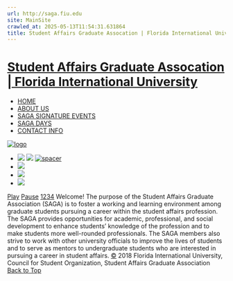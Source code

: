 ```yaml
---
url: http://saga.fiu.edu
site: MainSite
crawled_at: 2025-05-13T11:54:31.631864
title: Student Affairs Graduate Assocation | Florida International University
---
```


# [Student Affairs Graduate Assocation | Florida International University](https://saga.fiu.edu "Student Affairs Graduate Assocation | Florida International University")
  * [HOME](https://saga.fiu.edu/)
  * [ABOUT US](https://saga.fiu.edu/?page_id=8)
  * [SAGA SIGNATURE EVENTS](https://saga.fiu.edu/?page_id=125)
  * [SAGA DAYS](https://saga.fiu.edu/?page_id=10)
  * [CONTACT INFO](https://saga.fiu.edu/?page_id=12)


[![logo](http://saga.fiu.edu/wp-content/uploads/2013/02/logo.png)](https://saga.fiu.edu "Student Affairs Graduate Assocation | Florida International University")
  * ![](http://saga.fiu.edu/wp-content/uploads/2019/11/saga-eboard.jpg)
![](http://saga.fiu.edu/wp-content/uploads/2013/02/blankslider.png)
[![spacer](https://saga.fiu.edu/wp-content/themes/u-design/assets/images/spacer.gif)](https://docs.google.com/forms/d/e/1FAIpQLSd_V6emyJhcr1SNsf3SSec5YobbXI7aIY0MrjXV0XBoSuTFEw/viewform)
  * ![](http://saga.fiu.edu/wp-content/uploads/2019/11/halloween-with-saga.jpg)
  * ![](http://saga.fiu.edu/wp-content/uploads/2019/11/green-bananas-intramural-team.jpg)
  * ![](http://saga.fiu.edu/wp-content/uploads/2019/11/saga-volleyball.jpg)


[Play](https://saga.fiu.edu/ "Play") [Pause](https://saga.fiu.edu/ "Pause")
[1](https://saga.fiu.edu/)[2](https://saga.fiu.edu/)[3](https://saga.fiu.edu/)[4](https://saga.fiu.edu/)
Welcome! The purpose of the Student Affairs Graduate Association (SAGA) is to foster a working and learning environment among graduate students pursuing a career within the student affairs profession. The SAGA provides opportunities for academic, professional, and social development to enhance students’ knowledge of the profession and to make students more well-rounded professionals.
The SAGA members also strive to work with other university officials to improve the lives of students and to serve as mentors to undergraduate students who are interested in pursuing a career in student affairs.
[©](http://saga.fiu.edu/wp-login.php) 2018 Florida International University, Council for Student Organization, Student Affairs Graduate Association
[Back to Top](https://saga.fiu.edu/)
